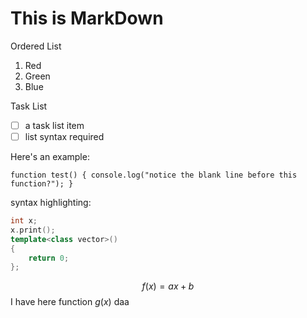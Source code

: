 <script type="text/javascript"
   src="http://cdn.mathjax.org/mathjax/latest/MathJax.js?config=TeX-AMS-MML_HTMLorMML">
</script>

# This is MarkDown

Ordered List

1. Red
2. Green
3. Blue

Task List

- [ ] a task list item
- [ ] list syntax required

Here's an example: 

``` function test() { console.log("notice the blank line before this function?"); } ``` 

syntax highlighting: 

```cpp
int x;
x.print();
template<class vector>()
{
    return 0;
};
```




$$
f(x)=ax+b
$$
I have here function $g(x)$ daa 
